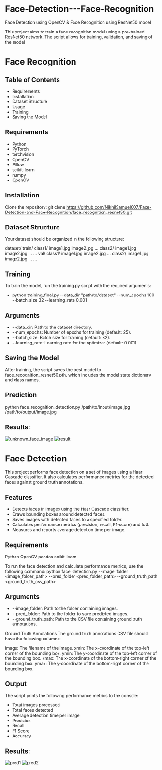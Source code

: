 # Face-Detection---Face-Recognition
Face Detection using OpenCV &amp; Face Recognition using ResNet50 model

This project aims to train a face recognition model using a pre-trained ResNet50 network. The script allows for training, validation, and saving of the model
# Face Recognition
## Table of Contents
 - Requirements
 - Installation
 - Dataset Structure
 - Usage
 - Training
 - Saving the Model

## Requirements

- Python
- PyTorch
- torchvision
- OpenCV
- Pillow
- scikit-learn
- numpy
- OpenCV

## Installation
Clone the repository:
git clone https://github.com/NikhilSamuel007/Face-Detection-and-Face-Recognition/face_recognition_resnet50.git

## Dataset Structure
Your dataset should be organized in the following structure:

dataset/
    train/
        class1/
            image1.jpg
            image2.jpg
            ...
        class2/
            image1.jpg
            image2.jpg
            ...
        ...
    val/
        class1/
            image1.jpg
            image2.jpg
            ...
        class2/
            image1.jpg
            image2.jpg
            ...
        ...

## Training
To train the model, run the training.py script with the required arguments:
- python training_final.py --data_dir "path/to/dataset" --num_epochs 100 --batch_size 32 --learning_rate 0.001

## Arguments
- --data_dir: Path to the dataset directory.
- --num_epochs: Number of epochs for training (default: 25).
- --batch_size: Batch size for training (default: 32).
- --learning_rate: Learning rate for the optimizer (default: 0.001).

## Saving the Model
After training, the script saves the best model to face_recognition_resnet50.pth, which includes the model state dictionary and class names.

## Prediction
python face_recognition_detection.py /path/to/input/image.jpg /path/to/output/image.jpg

## Results:
![unknown_face_image](https://github.com/user-attachments/assets/75854126-db15-49b7-b214-89c03c8c6b67)
![result](https://github.com/user-attachments/assets/31de7458-8cf9-4c06-ae72-b14091f38296)



# Face Detection

This project performs face detection on a set of images using a Haar Cascade classifier. It also calculates performance metrics for the detected faces against ground truth annotations.

## Features
- Detects faces in images using the Haar Cascade classifier.
- Draws bounding boxes around detected faces.
- Saves images with detected faces to a specified folder.
- Calculates performance metrics (precision, recall, F1-score) and IoU.
- Measures and reports average detection time per image.

## Requirements
Python
OpenCV
pandas
scikit-learn

To run the face detection and calculate performance metrics, use the following command:
python face_detection.py --image_folder <image_folder_path> --pred_folder <pred_folder_path> --ground_truth_path <ground_truth_csv_path>

## Arguments
- --image_folder: Path to the folder containing images.
- --pred_folder: Path to the folder to save predicted images.
- --ground_truth_path: Path to the CSV file containing ground truth annotations.

Ground Truth Annotations
The ground truth annotations CSV file should have the following columns:

image: The filename of the image.
xmin: The x-coordinate of the top-left corner of the bounding box.
ymin: The y-coordinate of the top-left corner of the bounding box.
xmax: The x-coordinate of the bottom-right corner of the bounding box.
ymax: The y-coordinate of the bottom-right corner of the bounding box.

## Output
The script prints the following performance metrics to the console:
- Total images processed
- Total faces detected
- Average detection time per image
- Precision
- Recall
- F1 Score
- Accuracy

## Results: 
![pred1](https://github.com/user-attachments/assets/274c8e07-3ff5-401b-b6b6-d591d46a5f9a)
![pred2](https://github.com/user-attachments/assets/05bde3e6-b8af-469c-878b-b32649e6eeba)
